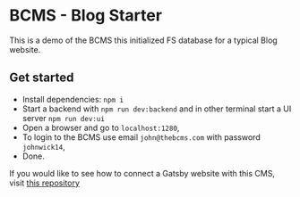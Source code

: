 # BCMS - Blog Starter

This is a demo of the BCMS this initialized FS database for a typical Blog website.

## Get started

- Install dependencies: `npm i`
- Start a backend with `npm run dev:backend` and in other terminal start a UI server `npm run dev:ui`
- Open a browser and go to `localhost:1280`,
- To login to the BCMS use email `john@thebcms.com` with password `johnwick14`,
- Done.

If you would like to see how to connect a Gatsby website with this CMS, visit [this repository](https://github.com/becomesco/cms-gatsby-starter-blog)